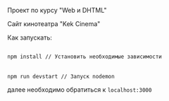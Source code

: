 Проект по курсу "Web и DHTML"

Сайт кинотеатра "Kek Cinema"

Как запускать:

<code>
npm install // Установить необходимые зависимости
</code>
<br>
<code>
npm run devstart // Запуск nodemon
</code>

далее необходимо обратиться к <code>localhost:3000</code>